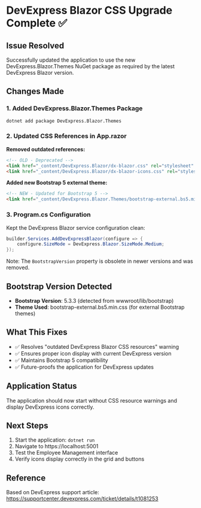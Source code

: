 # DevExpress Blazor CSS Upgrade Complete ✅

## Issue Resolved
Successfully updated the application to use the new DevExpress.Blazor.Themes NuGet package as required by the latest DevExpress Blazor version.

## Changes Made

### 1. Added DevExpress.Blazor.Themes Package
```bash
dotnet add package DevExpress.Blazor.Themes
```

### 2. Updated CSS References in App.razor
**Removed outdated references:**
```html
<!-- OLD - Deprecated -->
<link href="_content/DevExpress.Blazor/dx-blazor.css" rel="stylesheet" />
<link href="_content/DevExpress.Blazor/dx-blazor-icons.css" rel="stylesheet" />
```

**Added new Bootstrap 5 external theme:**
```html
<!-- NEW - Updated for Bootstrap 5 -->
<link href="_content/DevExpress.Blazor.Themes/bootstrap-external.bs5.min.css" rel="stylesheet" />
```

### 3. Program.cs Configuration
Kept the DevExpress Blazor service configuration clean:
```csharp
builder.Services.AddDevExpressBlazor(configure => {
    configure.SizeMode = DevExpress.Blazor.SizeMode.Medium;
});
```

Note: The `BootstrapVersion` property is obsolete in newer versions and was removed.

## Bootstrap Version Detected
- **Bootstrap Version**: 5.3.3 (detected from wwwroot/lib/bootstrap)
- **Theme Used**: bootstrap-external.bs5.min.css (for external Bootstrap themes)

## What This Fixes
- ✅ Resolves "outdated DevExpress Blazor CSS resources" warning
- ✅ Ensures proper icon display with current DevExpress version
- ✅ Maintains Bootstrap 5 compatibility
- ✅ Future-proofs the application for DevExpress updates

## Application Status
The application should now start without CSS resource warnings and display DevExpress icons correctly.

## Next Steps
1. Start the application: `dotnet run`
2. Navigate to https://localhost:5001
3. Test the Employee Management interface
4. Verify icons display correctly in the grid and buttons

## Reference
Based on DevExpress support article: https://supportcenter.devexpress.com/ticket/details/t1081253

